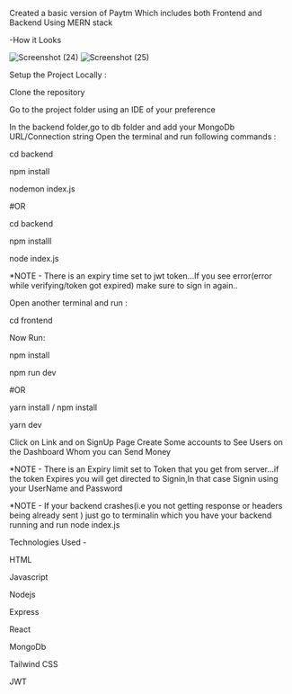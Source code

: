 
Created a basic version of Paytm Which includes both Frontend and Backend Using MERN stack

-How it Looks

![Screenshot (24)](https://github.com/user-attachments/assets/81043924-9968-410a-95ef-9e298e27a751)
![Screenshot (25)](https://github.com/user-attachments/assets/5e7379b4-2573-4171-8883-9f96ea8ab3bf)

Setup the Project Locally :

Clone the repository

Go to the project folder using an IDE of your preference

In the backend folder,go to db folder and add your MongoDb URL/Connection string
Open the terminal and run following commands :

cd backend

npm install

nodemon index.js

#OR

cd backend

npm installl

node index.js

\*NOTE - There is an expiry time set to jwt token…If you see error(error while verifying/token got expired) make sure to sign in again..

Open another terminal and run :

cd frontend

Now Run:

npm install

npm run dev

#OR

yarn install / npm install

yarn dev

Click on Link and on SignUp Page Create Some accounts to See Users on the Dashboard Whom you can Send Money

\*NOTE - There is an Expiry limit set to Token that you get from server…if the token Expires you will get directed to Signin,In that case Signin using your UserName and Password

\*NOTE - If your backend crashes(i.e you not getting response or headers being already sent ) just go to terminalin which you have your backend running and run node index.js

Technologies Used - 

HTML

Javascript

Nodejs

Express

React

MongoDb

Tailwind CSS

JWT
